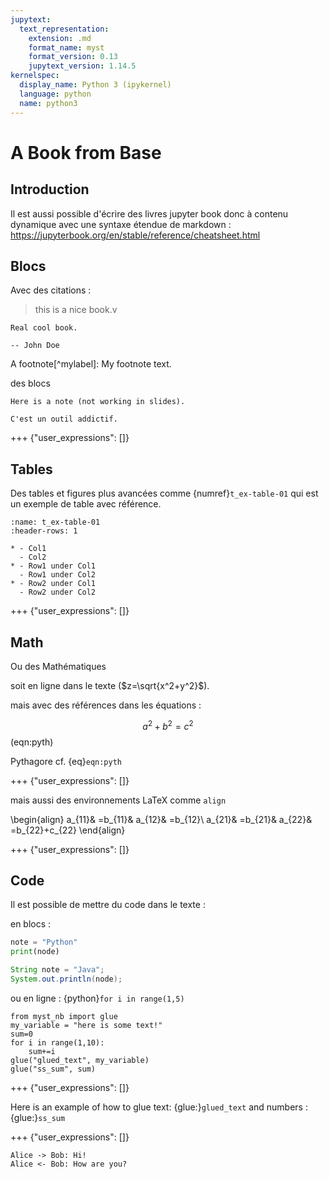 ```yaml
---
jupytext:
  text_representation:
    extension: .md
    format_name: myst
    format_version: 0.13
    jupytext_version: 1.14.5
kernelspec:
  display_name: Python 3 (ipykernel)
  language: python
  name: python3
---
```



# A Book from Base

## Introduction

Il est aussi possible d'écrire des livres jupyter book donc à contenu dynamique avec une syntaxe étendue de markdown : <https://jupyterbook.org/en/stable/reference/cheatsheet.html>

## Blocs

Avec des citations :

> this is a nice book.v

```{epigraph}
Real cool book.

-- John Doe
```

A footnote[^mylabel]: My footnote text.

des blocs

```{note}
Here is a note (not working in slides).
```

```{warning} Avertissement
C'est un outil addictif.
```

+++ {"user_expressions": []}

## Tables

Des tables et figures plus avancées comme {numref}`t_ex-table-01` qui est un exemple de table avec référence. 

```{list-table} Table title
:name: t_ex-table-01
:header-rows: 1

* - Col1
  - Col2
* - Row1 under Col1
  - Row1 under Col2
* - Row2 under Col1
  - Row2 under Col2
```

+++ {"user_expressions": []}

## Math

Ou des Mathématiques 

soit en ligne dans le texte ($z=\sqrt{x^2+y^2}$).

mais avec des références dans les équations :

$$
a^2 + b^2 = c^2
$$(eqn:pyth)

Pythagore cf. {eq}`eqn:pyth`

+++ {"user_expressions": []}

mais aussi des environnements LaTeX comme `align`

\begin{align}
a_{11}& =b_{11}&
  a_{12}& =b_{12}\\
a_{21}& =b_{21}&
  a_{22}& =b_{22}+c_{22}
\end{align}

+++ {"user_expressions": []}

## Code

Il est possible de mettre du code dans le texte : 

en blocs :

```python
note = "Python"
print(node)
```

```java
String note = "Java";
System.out.println(node);
```

ou en ligne : {python}`for i in range(1,5)`

```{code-cell} ipython3
from myst_nb import glue
my_variable = "here is some text!"
sum=0
for i in range(1,10):
    sum+=i
glue("glued_text", my_variable)
glue("ss_sum", sum)
```

+++ {"user_expressions": []}

Here is an example of how to glue text: {glue:}`glued_text` and numbers : {glue:}`ss_sum`

+++ {"user_expressions": []}

```{uml}
Alice -> Bob: Hi!
Alice <- Bob: How are you?
```

```{code-cell} ipython3

```
